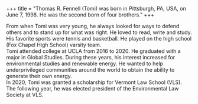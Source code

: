 +++
title = "Thomas R. Fennell (Tomi) was born in Pittsburgh, PA, USA, on June 7, 1998. He was the second born of four brothers."
+++

From when Tomi was very young, he always looked for ways to defend others and to stand up for what was right. He loved to read, write and study. His favorite sports were tennis and basketball. He played on the high school (Fox Chapel High School) varsity team.  
Tomi attended college at UCLA from 2016 to 2020. He graduated with a major in Global Studies. During these years, his interest increased for environmental studies and renewable energy. He wanted to help underprivileged communities around the world to obtain the ability to generate their own energy.  
In 2020, Tomi was granted a scholarship for Vermont Law School (VLS). The following year, he was elected president of the Environmental Law Society at VLS.
